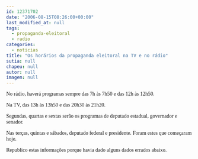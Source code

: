 ```yaml
---
id: 12371702
date: "2006-08-15T08:26:00+00:00"
last_modified_at: null
tags:
  - propaganda-eleitoral
  - radio
categories:
  - noticias
title: "Os horários da propaganda eleitoral na TV e no rádio"
sutia: null
chapeu: null
autor: null
imagem: null
---
```

<p><P><FONT face=Verdana>No rádio, haverá programas sempre das 7h às 7h50 e das 12h às 12h50.</FONT></P></p>
<p><P><FONT face=Verdana>Na TV,&nbsp;das 13h às 13h50 e das 20h30 às 21h20.</FONT></P></p>
<p><P><FONT face=Verdana>Segundas, quartas e sextas serão os programas de deputado estadual, governador e senador.</FONT></P></p>
<p><P><FONT face=Verdana>Nas terças, quintas e sábados, deputado federal e&nbsp;presidente. Foram estes que começaram hoje.</FONT></P></p>
<p><P><FONT face=Verdana>Republico estas informações porque havia dado alguns&nbsp;dados errados abaixo.</FONT></P> </p>
